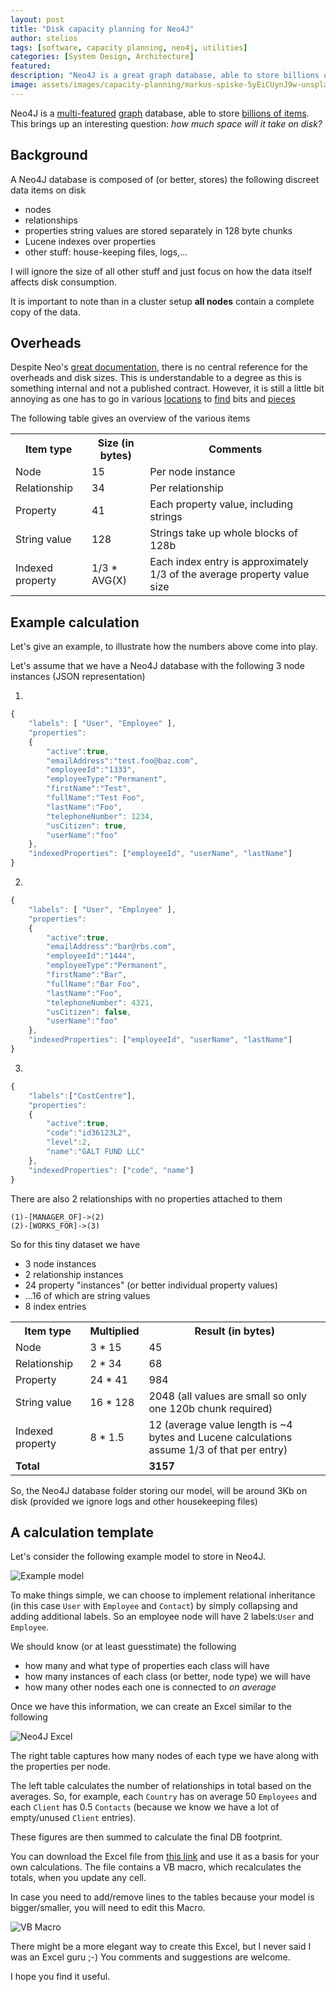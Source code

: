```yaml
---
layout: post
title: "Disk capacity planning for Neo4J"
author: stelios
tags: [software, capacity planning, neo4j, utilities]
categories: [System Design, Architecture]
featured: 
description: "Neo4J is a great graph database, able to store billions of nodes and relationships. This post provides an approach and ready-to-use Excel model to calculate how much space it will take on disk"
image: assets/images/capacity-planning/markus-spiske-5yEiCUynJ9w-unsplash.jpg
---
```


Neo4J is a [multi-featured][1] [graph][2] database, able to store [billions of items][3]. 
This brings up an interesting question: *how much space will it take on disk?*

## Background

A Neo4J database is composed of (or better, stores) the following discreet data items on disk  
* nodes
* relationships
* properties string values are stored separately in 128 byte chunks
* Lucene indexes over properties
* other stuff: house-keeping files, logs,...

I will ignore the size of all other stuff and just focus on how the data itself affects disk consumption.  

It is important to note than in a cluster setup **all nodes** contain a complete copy of the data.

## Overheads

Despite Neo's [great documentation][7], there is no central reference for the overheads and disk sizes.
This is understandable to a degree as this is something internal and not a published contract.
However, it is still a little bit annoying as one has to go in various [locations][4] to [find][5] bits and [pieces][6] 

The following table gives an overview of the various items

<table>
    <tr>
        <th>Item type</th><th>Size (in bytes)</th><th>Comments</th>    
    </tr>
    <tr>
        <td>Node</td><td>15</td><td>Per node instance</td>
    </tr>
    <tr>
        <td>Relationship</td><td>34</td><td>Per relationship</td>
    </tr>
    <tr>
        <td>Property</td><td>41</td><td>Each property value, including strings </td>
    </tr>
    <tr>
        <td>String value</td><td>128</td><td>Strings take up whole blocks of 128b</td>
    </tr>
    <tr>
        <td>Indexed property</td><td>1/3 * AVG(X)</td><td>Each index entry is approximately 1/3 of the average property value size</td>
    </tr>
</table>


## Example calculation

Let's give an example, to illustrate how the numbers above come into play. 

Let's assume that we have a Neo4J database with the following 3 node instances (JSON representation)

1)

```javascript
{
	"labels": [ "User", "Employee" ],
    "properties":
    {
        "active":true,
        "emailAddress":"test.foo@baz.com",
        "employeeId":"1333",
        "employeeType":"Permanent",
        "firstName":"Test",
        "fullName":"Test Foo",
        "lastName":"Foo",
        "telephoneNumber": 1234,
        "usCitizen": true,
        "userName":"foo"
    },
	"indexedProperties": ["employeeId", "userName", "lastName"] 
}
```

2)

```javascript
{
	"labels": [ "User", "Employee" ],
    "properties":
    {
        "active":true,
        "emailAddress":"bar@rbs.com",
        "employeeId":"1444",
        "employeeType":"Permanent",
        "firstName":"Bar",
        "fullName":"Bar Foo",
        "lastName":"Foo",
        "telephoneNumber": 4321,
        "usCitizen": false,
        "userName":"foo"
    },
	"indexedProperties": ["employeeId", "userName", "lastName"] 
} 
```

3)

```javascript
{
	"labels":["CostCentre"],
    "properties":
    {
        "active":true,
        "code":"id36123L2",
        "level":2,
        "name":"GALT FUND LLC"
    },
    "indexedProperties": ["code", "name"] 
}
```

There are also 2 relationships with no properties attached to them

```
(1)-[MANAGER_OF]->(2)
(2)-[WORKS_FOR]->(3)
```

So for this tiny dataset we have 

* 3 node instances
* 2 relationship instances
* 24 property "instances" (or better individual property values)
* ...16 of which are string values
* 8 index entries

<table>
    <tr>
        <th>Item type</th><th>Multiplied</th><th>Result (in bytes) </th>
    </tr>
    <tr>
        <td>Node</td><td>3 * 15</td><td>45</td>
    </tr>
    <tr>
        <td>Relationship</td><td>2 * 34</td><td>68</td>
    </tr>
    <tr>
        <td>Property</td><td>24 * 41</td><td>984</td>
    </tr>
    <tr>
        <td>String value</td><td>16 * 128</td><td>2048 (all values are small so only one 120b chunk required)</td>
    </tr>
    <tr>
        <td>Indexed property</td><td>8 * 1.5</td><td>12 (average value length is ~4 bytes and Lucene calculations assume 1/3 of that per entry)</td>
    </tr>
    <tr>
        <td><b>Total</b></td><td></td><td><b>3157</b></td>
    </tr>
</table>

So, the Neo4J database folder storing our model, will be around 3Kb on disk (provided we ignore logs and other housekeeping files) 

## A calculation template
 
Let's consider the following example model to store in Neo4J. 

![Example model][8]

To make things simple, we can choose to implement relational inheritance (in this case `User` with `Employee` and `Contact`) by simply collapsing and adding additional labels.
So an employee node will have 2 labels:`User` and `Employee`.
 
We should know (or at least guesstimate) the following 

* how many and what type of properties each class will have
* how many instances of each class (or better, node type) we will have
* how many other nodes each one is connected to *on average*

Once we have this information, we can create an Excel similar to the following

![Neo4J Excel][9]

The right table captures how many nodes of each type we have along with the properties per node.

The left table calculates the number of relationships in total based on the averages.
So, for example, each `Country` has on average 50 `Employees` and each `Client` has 0.5 `Contacts` (because we know we have a lot of empty/unused `Client` entries).

These figures are then summed to calculate the final DB footprint.

You can download the Excel file from [this link][10] and use it as a basis for your own calculations.
The file contains a VB macro, which recalculates the totals, when you update any cell.

In case you need to add/remove lines to the tables because your model is bigger/smaller, you will need to edit this Macro. 

![VB Macro][11]

There might be a more elegant way to create this Excel, but I never said I was an Excel guru ;-)
You comments and suggestions are welcome.

I hope you find it useful.


   [1]: http://neo4j.com/developer/cypher-query-language/
   [2]: http://neo4j.com/docs/stable/tutorial-traversal-java-api.html
   [3]: http://neo4j.com/docs/stable/capabilities-capacity.html
   [4]: http://neo4j.com/docs/stable/configuration-io-examples.html
   [5]: http://neo4j.com/docs/stable/configuration-caches.html
   [6]: https://lucidworks.com/blog/estimating-memory-and-storage-for-lucenesolr/
   [7]: http://neo4j.com/docs/stable/
   [8]: ../assets/images/capacity-planning/example_model.png
   [9]: ../assets/images/capacity-planning/capacity-planning-excel.png
   [10]: ../assets/resources/capacity-planning/example-neo4j-capacity-planning.xls
   [11]: ../assets/images/capacity-planning/vb_macro.png